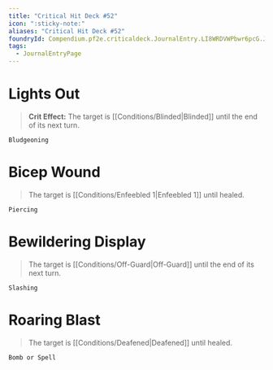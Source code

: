 ```yaml
---
title: "Critical Hit Deck #52"
icon: ":sticky-note:"
aliases: "Critical Hit Deck #52"
foundryId: Compendium.pf2e.criticaldeck.JournalEntry.LI8WRDVWPbwr6pcG.JournalEntryPage.E06pVpFdVXuRKgLT
tags:
  - JournalEntryPage
---
```

# Lights Out

> **Crit Effect:** The target is [[Conditions/Blinded|Blinded]] until the end of its next turn.

`Bludgeoning`

# Bicep Wound

> The target is [[Conditions/Enfeebled 1|Enfeebled 1]] until healed.

`Piercing`

# Bewildering Display

> The target is [[Conditions/Off-Guard|Off-Guard]] until the end of its next turn.

`Slashing`

# Roaring Blast

> The target is [[Conditions/Deafened|Deafened]] until healed.

`Bomb or Spell`